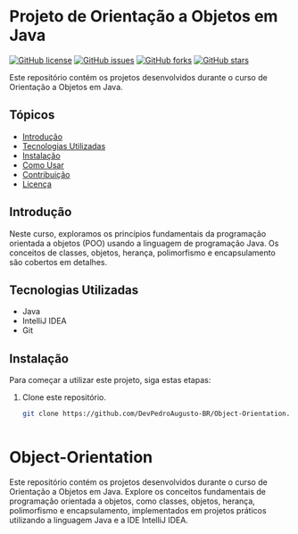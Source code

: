 # Projeto de Orientação a Objetos em Java

[![GitHub license](https://img.shields.io/github/license/DevPedroAugusto-BR/Object-Orientation)](https://github.com/DevPedroAugusto-BR/Object-Orientation/blob/main/LICENSE)
[![GitHub issues](https://img.shields.io/github/issues/DevPedroAugusto-BR/Object-Orientation)](https://github.com/DevPedroAugusto-BR/Object-Orientation/issues)
[![GitHub forks](https://img.shields.io/github/forks/DevPedroAugusto-BR/Object-Orientation)](https://github.com/DevPedroAugusto-BR/Object-Orientation/network)
[![GitHub stars](https://img.shields.io/github/stars/DevPedroAugusto-BR/Object-Orientation)](https://github.com/DevPedroAugusto-BR/Object-Orientation/stargazers)

Este repositório contém os projetos desenvolvidos durante o curso de Orientação a Objetos em Java.

## Tópicos

- [Introdução](#introdução)
- [Tecnologias Utilizadas](#tecnologias-utilizadas)
- [Instalação](#instalação)
- [Como Usar](#como-usar)
- [Contribuição](#contribuição)
- [Licença](#licença)

## Introdução

Neste curso, exploramos os princípios fundamentais da programação orientada a objetos (POO) usando a linguagem de programação Java. Os conceitos de classes, objetos, herança, polimorfismo e encapsulamento são cobertos em detalhes.

## Tecnologias Utilizadas

- Java
- IntelliJ IDEA
- Git

## Instalação

Para começar a utilizar este projeto, siga estas etapas:

1. Clone este repositório.
   ```bash
   git clone https://github.com/DevPedroAugusto-BR/Object-Orientation.git



# Object-Orientation
Este repositório contém os projetos desenvolvidos durante o curso de Orientação a Objetos em Java. Explore os conceitos fundamentais de programação orientada a objetos, como classes, objetos, herança, polimorfismo e encapsulamento, implementados em projetos práticos utilizando a linguagem Java e a IDE IntelliJ IDEA.
